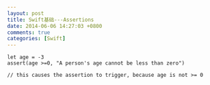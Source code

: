 ```yaml
---
layout: post
title: Swift基础---Assertions
date: 2014-06-06 14:27:03 +0800
comments: true
categories: [Swift]
---
```



    let age = -3
    assert(age >=0, "A person's age cannot be less than zero")

    // this causes the assertion to trigger, because age is not >= 0
